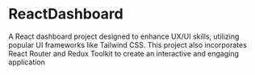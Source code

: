 # ReactDashboard

A React dashboard project designed to enhance UX/UI skills, utilizing popular UI frameworks like Tailwind CSS. This project also incorporates React Router and Redux Toolkit to create an interactive and engaging application

